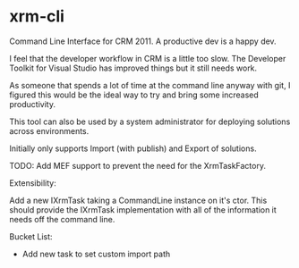 xrm-cli
=======

Command Line Interface for CRM 2011.  A productive dev is a happy dev.

I feel that the developer workflow in CRM is a little too slow.  The Developer Toolkit for Visual Studio has improved things but it still needs work.

As someone that spends a lot of time at the command line anyway with git, I figured this would be the ideal way to try and bring some increased productivity.

This tool can also be used by a system administrator for deploying solutions across environments.

Initially only supports Import (with publish) and Export of solutions.

TODO: Add MEF support to prevent the need for the XrmTaskFactory.

Extensibility:

Add a new IXrmTask taking a CommandLine instance on it's ctor.  This should provide the IXrmTask implementation with all of the information it needs off the command line.

Bucket List:

- Add new task to set custom import path
